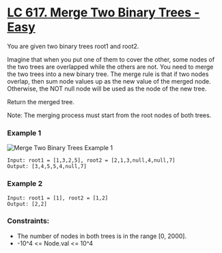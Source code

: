 # [LC 617. Merge Two Binary Trees - Easy](https://leetcode.com/problems/merge-two-binary-trees/description/)

You are given two binary trees root1 and root2.  

Imagine that when you put one of them to cover the other, some nodes of the two trees are overlapped while the others are not. You need to merge the two trees into a new binary tree. The merge rule is that if two nodes overlap, then sum node values up as the new value of the merged node. Otherwise, the NOT null node will be used as the node of the new tree.  

Return the merged tree.  

Note: The merging process must start from the root nodes of both trees.    

### Example 1

![Merge Two Binary Trees Example 1](https://assets.leetcode.com/uploads/2021/02/05/merge.jpg)  

```
Input: root1 = [1,3,2,5], root2 = [2,1,3,null,4,null,7]
Output: [3,4,5,5,4,null,7]
```

### Example 2 


```
Input: root1 = [1], root2 = [1,2]
Output: [2,2]
```


### Constraints:

- The number of nodes in both trees is in the range [0, 2000].
- -10^4 <= Node.val <= 10^4